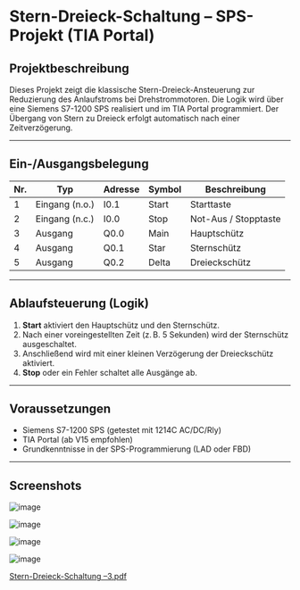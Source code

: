 # Stern-Dreieck-Schaltung – SPS-Projekt (TIA Portal)

## Projektbeschreibung

Dieses Projekt zeigt die klassische Stern-Dreieck-Ansteuerung zur Reduzierung des Anlaufstroms bei Drehstrommotoren. Die Logik wird über eine Siemens S7-1200 SPS realisiert und im TIA Portal programmiert. Der Übergang von Stern zu Dreieck erfolgt automatisch nach einer Zeitverzögerung.

---

## Ein-/Ausgangsbelegung

| Nr. | Typ            | Adresse | Symbol | Beschreibung        |
|-----|----------------|---------|--------|----------------------|
| 1   | Eingang (n.o.) | I0.1    | Start  | Starttaste           |
| 2   | Eingang (n.c.) | I0.0    | Stop   | Not-Aus / Stopptaste |
| 3   | Ausgang        | Q0.0    | Main   | Hauptschütz          |
| 4   | Ausgang        | Q0.1    | Star   | Sternschütz          |
| 5   | Ausgang        | Q0.2    | Delta  | Dreieckschütz        |

---

## Ablaufsteuerung (Logik)

1. **Start** aktiviert den Hauptschütz und den Sternschütz.
2. Nach einer voreingestellten Zeit (z. B. 5 Sekunden) wird der Sternschütz ausgeschaltet.
3. Anschließend wird mit einer kleinen Verzögerung der Dreieckschütz aktiviert.
4. **Stop** oder ein Fehler schaltet alle Ausgänge ab.

---

## Voraussetzungen

- Siemens S7-1200 SPS (getestet mit 1214C AC/DC/Rly)
- TIA Portal (ab V15 empfohlen)
- Grundkenntnisse in der SPS-Programmierung (LAD oder FBD)

---

## Screenshots

![image](https://github.com/user-attachments/assets/9c691777-1eb0-45db-8c7c-e545c10982b6)

![image](https://github.com/user-attachments/assets/3457e707-9857-4687-a2ef-d35078d23adb)

![image](https://github.com/user-attachments/assets/9b631641-f7f6-427e-98ad-2ff9ac70c1c1)

![image](https://github.com/user-attachments/assets/3eb17729-9b27-4e41-b2f6-a50aa9a88d1a)



 
[Stern-Dreieck-Schaltung –3.pdf](https://github.com/user-attachments/files/19663870/Stern-Dreieck-Schaltung.3.pdf)


